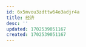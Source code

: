 ```yaml
---
id: 6x5mvou3zdttw64o3adjr4a
title: 经济
desc: ''
updated: 1702539051167
created: 1702539051167
---
```


